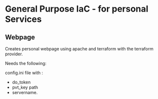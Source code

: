 # General Purpose IaC - for personal Services

## Webpage

Creates personal webpage using apache and terraform with the terraform provider.

Needs the following:

config.ini file with :

- do_token
- pvt_key path
- servername.



